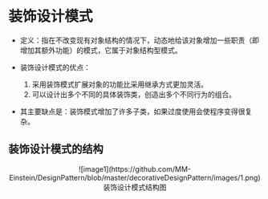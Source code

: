 # 装饰设计模式

- 定义：指在不改变现有对象结构的情况下，动态地给该对象增加一些职责（即增加其额外功能）的模式，它属于对象结构型模式。

- 装饰设计模式的优点：
  1. 采用装饰模式扩展对象的功能比采用继承方式更加灵活。
  2. 可以设计出多个不同的具体装饰类，创造出多个不同行为的组合。

- 其主要缺点是：装饰模式增加了许多子类，如果过度使用会使程序变得很复杂。


## 装饰设计模式的结构
<div align=center> ![image1](https://github.com/MM-Einstein/DesignPattern/blob/master/decorativeDesignPattern/images/1.png)  
装饰设计模式结构图</div>

